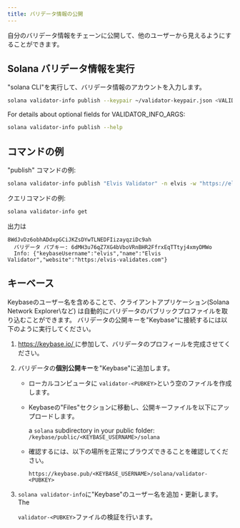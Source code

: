 ```yaml
---
title: バリデータ情報の公開
---
```


自分のバリデータ情報をチェーンに公開して、他のユーザーから見えるようにすることができます。

## Solana バリデータ情報を実行

"solana CLI"を実行して、バリデータ情報のアカウントを入力します。

```bash
solana validator-info publish --keypair ~/validator-keypair.json <VALIDATOR_INFO_ARGS> <VALIDATOR_NAME>
```

For details about optional fields for VALIDATOR_INFO_ARGS:

```bash
solana validator-info publish --help
```

## コマンドの例

"publish" コマンドの例:

```bash
solana validator-info publish "Elvis Validator" -n elvis -w "https://elvis-validates.com"
```

クエリコマンドの例:

```bash
solana validator-info get
```

出力は

```text
8WdJvDz6obhADdxpGCiJKZsDYwTLNEDFIizayqziDc9ah
  バリデータ パブキー: 6dMH3u76qZ7XG4bVboVRnBHR2FfrxEqTTtyj4xmyDMWo
  Info: {"keybaseUsername":"elvis","name":"Elvis Validator","website":"https:/elvis-validates.com"}
```

## キーベース

Keybaseのユーザー名を含めることで、クライアントアプリケーション\(Solana Network Explorer\など) は自動的にバリデータのパブリックプロファイルを取り込むことができます。 バリデータの公開キーを"Keybase"に接続するには以下のように実行してください。

1. [https://keybase.io/ ](https://keybase.io/)に参加して、バリデータのプロフィールを完成させてください。
2. バリデータの**個別公開キー**を"Keybase"に追加します。

   - ローカルコンピュータに `validator-<PUBKEY>`という空のファイルを作成します。
   - Keybaseの"Files"セクションに移動し、公開キーファイルを以下にアップロードします。

     a `solana` subdirectory in your public folder: `/keybase/public/<KEYBASE_USERNAME>/solana`

   - 確認するには、以下の場所を正常にブラウズできることを確認してください。

     `https://keybase.pub/<KEYBASE_USERNAME>/solana/validator-<PUBKEY>`

3. `solana validator-info`に"Keybase"のユーザー名を追加・更新します。 The

   `validator-<PUBKEY>`ファイルの検証を行います。
